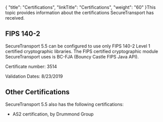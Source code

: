 {
    "title": "Certifications",
    "linkTitle": "Certifications",
    "weight": "60"
}This topic provides information about the certifications SecureTransport has received.

## FIPS 140-2

SecureTransport 5.5 can be configured to use only FIPS 140-2 Level 1 certified cryptographic libraries. The FIPS certified cryptographic module SecureTransport uses is BC-FJA (Bouncy Castle FIPS Java API).

Certificate number: 3514

Validation Dates: 8/23/2019

## Other Certifications

SecureTransport 5.5 also has the following certifications:

-   AS2 certification, by Drummond Group
